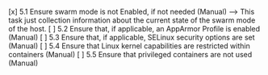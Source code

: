 [x] 5.1 Ensure swarm mode is not Enabled, if not needed (Manual) --> This task just collection information about the current state of the swarm mode of the host.
[ ] 5.2 Ensure that, if applicable, an AppArmor Profile is enabled
(Manual)
[ ] 5.3 Ensure that, if applicable, SELinux security options are set
(Manual)
[ ] 5.4 Ensure that Linux kernel capabilities are restricted within
containers (Manual)
[ ] 5.5 Ensure that privileged containers are not used (Manual)